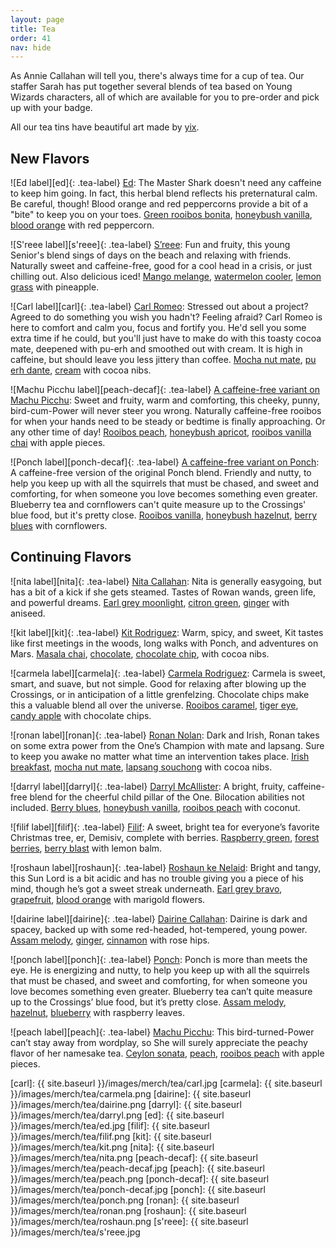 ```yaml
---
layout: page
title: Tea
order: 41
nav: hide
---
```

As Annie Callahan will tell you, there's always time for a cup of tea. Our staffer Sarah has put together several blends of tea based on Young Wizards characters, all of which are available for you to pre-order and pick up with your badge.

All our tea tins have beautiful art made by [yix](http://sheeplocked.tumblr.com).

## New Flavors

![Ed label][ed]{: .tea-label}
[Ed](https://www.adagio.com/signature_blend/blend.html?blend=120443): The Master Shark doesn't need any caffeine to keep him going. In fact, this herbal blend reflects his preternatural calm. Be careful, though! Blood orange and red peppercorns provide a bit of a "bite" to keep you on your toes. [Green rooibos bonita](https://www.adagio.com/rooibos/green_rooibos_bonita.html), [honeybush vanilla](https://www.adagio.com/rooibos/honeybush_vanilla.html), [blood orange](https://www.adagio.com/herbal/blood_orange.html) with red peppercorn.

![S'reee label][s'reee]{: .tea-label}
[S’reee](https://www.adagio.com/signature_blend/blend.html?blend=121593): Fun and fruity, this young Senior's blend sings of days on the beach and relaxing with friends. Naturally sweet and caffeine-free, good for a cool head in a crisis, or just chilling out. Also delicious iced! [Mango melange](https://www.adagio.com/herbal/mango_melange.html), [watermelon cooler](https://www.adagio.com/herbal/watermelon_cooler.html), [lemon grass](https://www.adagio.com/herbal/lemon_grass.html) with pineapple.

![Carl label][carl]{: .tea-label}
[Carl Romeo](https://www.adagio.com/signature_blend/blend.html?blend=121663): Stressed out about a project? Agreed to do something you wish you hadn't? Feeling afraid? Carl Romeo is here to comfort and calm you, focus and fortify you. He'd sell you some extra time if he could, but you'll just have to make do with this toasty cocoa mate, deepened with pu-erh and smoothed out with cream. It is high in caffeine, but should leave you less jittery than coffee. [Mocha nut mate](https://www.adagio.com/herbal/mocha_nut_mate.html), [pu erh dante](https://www.adagio.com/pu_erh/pu_erh_dante.html), [cream](https://www.adagio.com/flavors/cream.html) with cocoa nibs.

![Machu Picchu label][peach-decaf]{: .tea-label}
[A caffeine-free variant on Machu Picchu](https://www.adagio.com/signature_blend/blend.html?blend=121885): Sweet and fruity, warm and comforting, this cheeky, punny, bird-cum-Power will never steer you wrong. Naturally caffeine-free rooibos for when your hands need to be steady or bedtime is finally approaching. Or any other time of day! [Rooibos peach](https://www.adagio.com/rooibos/rooibos_peach.html), [honeybush apricot](https://www.adagio.com/rooibos/honeybush_apricot.html), [rooibos vanilla chai](https://www.adagio.com/chai/rooibos_vanilla_chai.html) with apple pieces.

![Ponch label][ponch-decaf]{: .tea-label}
[A caffeine-free variant on Ponch](https://www.adagio.com/signature_blend/blend.html?blend=122049): A caffeine-free version of the original Ponch blend. Friendly and nutty, to help you keep up with all the squirrels that must be chased, and sweet and comforting, for when someone you love becomes something even greater. Blueberry tea and cornflowers can't quite measure up to the Crossings' blue food, but it's pretty close. [Rooibos vanilla](https://www.adagio.com/rooibos/rooibos_vanilla.html), [honeybush hazelnut](https://www.adagio.com/rooibos/honeybush_hazelnut.html), [berry blues](https://www.adagio.com/herbal/berry_blues.html) with cornflowers.

## Continuing Flavors

![nita label][nita]{: .tea-label}
[Nita Callahan](https://www.adagio.com/signature_blend/blend.html?blend=27772): Nita is generally easygoing, but has a bit of a kick if she gets steamed. Tastes of Rowan wands, green life, and powerful dreams. [Earl grey moonlight](https://www.adagio.com/black/earl_grey_moonlight.html), [citron green](https://www.adagio.com/green/citron_green.html), [ginger](https://www.adagio.com/flavors/ginger.html) with aniseed.

![kit label][kit]{: .tea-label}
[Kit Rodriguez](https://www.adagio.com/signature_blend/blend.html?blend=26597): Warm, spicy, and sweet, Kit tastes like first meetings in the woods, long walks with Ponch, and adventures on Mars. [Masala chai](https://www.adagio.com/chai/masala_chai.html), [chocolate](https://www.adagio.com/flavors/chocolate.html), [chocolate chip](https://www.adagio.com/flavors/chocolate_chip.html), with cocoa nibs.

![carmela label][carmela]{: .tea-label}
[Carmela Rodriguez](https://www.adagio.com/signature_blend/blend.html?blend=28922): Carmela is sweet, smart, and suave, but not simple. Good for relaxing after blowing up the Crossings, or in anticipation of a little grenfelzing. Chocolate chips make this a valuable blend all over the universe. [Rooibos caramel](https://www.adagio.com/rooibos/rooibos_caramel.html), [tiger eye](https://www.adagio.com/flavors/tiger_eye.html), [candy apple](https://www.adagio.com/flavors/candy_apple.html) with chocolate chips.

![ronan label][ronan]{: .tea-label}
[Ronan Nolan](https://www.adagio.com/signature_blend/blend.html?blend=27773): Dark and Irish, Ronan takes on some extra power from the One’s Champion with mate and lapsang. Sure to keep you awake no matter what time an intervention takes place. [Irish breakfast](https://www.adagio.com/black/irish_breakfast.html), [mocha nut mate](https://www.adagio.com/herbal/mocha_nut_mate.html), [lapsang souchong](https://www.adagio.com/black/lapsang_souchong.html) with cocoa nibs.

![darryl label][darryl]{: .tea-label}
[Darryl McAllister](https://www.adagio.com/signature_blend/blend.html?blend=66563): A bright, fruity, caffeine-free blend for the cheerful child pillar of the One. Bilocation abilities not included. [Berry blues](https://www.adagio.com/herbal/berry_blues.html), [honeybush vanilla](https://www.adagio.com/rooibos/honeybush_vanilla.html), [rooibos peach](https://www.adagio.com/rooibos/rooibos_peach.html) with coconut.

![filif label][filif]{: .tea-label}
[Filif](https://www.adagio.com/signature_blend/blend.html?blend=28980): A sweet, bright tea for everyone’s favorite Christmas tree, er, Demisiv, complete with berries. [Raspberry green](https://www.adagio.com/green/raspberry_green.html), [forest berries](https://www.adagio.com/flavors/forest_berries.html), [berry blast](https://www.adagio.com/herbal/berry_blast.html) with lemon balm.

![roshaun label][roshaun]{: .tea-label}
[Roshaun ke Nelaid](https://www.adagio.com/signature_blend/blend.html?blend=28917): Bright and tangy, this Sun Lord is a bit acidic and has no trouble giving you a piece of his mind, though he’s got a sweet streak underneath. [Earl grey bravo](https://www.adagio.com/black/earl_grey_bravo.html), [grapefruit](https://www.adagio.com/flavors/grapefruit.html), [blood orange](https://www.adagio.com/herbal/blood_orange.html) with marigold flowers.

![dairine label][dairine]{: .tea-label}
[Dairine Callahan](https://www.adagio.com/signature_blend/blend.html?blend=28913): Dairine is dark and spacey, backed up with some red-headed, hot-tempered, young power. [Assam melody](https://www.adagio.com/black/assam_melody.html), [ginger](https://www.adagio.com/flavors/ginger.html), [cinnamon](https://www.adagio.com/flavors/cinnamon.html) with rose hips.

![ponch label][ponch]{: .tea-label}
[Ponch](https://www.adagio.com/signature_blend/blend.html?blend=29057):  Ponch is more than meets the eye. He is energizing and nutty, to help you keep up with all the squirrels that must be chased, and sweet and comforting, for when someone you love becomes something even greater. Blueberry tea can’t quite measure up to the Crossings’ blue food, but it’s pretty close. [Assam melody](https://www.adagio.com/black/assam_melody.html), [hazelnut](https://www.adagio.com/flavors/hazelnut.html), [blueberry](https://www.adagio.com/flavors/blueberry.html) with raspberry leaves.


![peach label][peach]{: .tea-label}
[Machu Picchu](https://www.adagio.com/signature_blend/blend.html?blend=27784): This bird-turned-Power can’t stay away from wordplay, so She will surely appreciate the peachy flavor of her namesake tea. [Ceylon sonata](https://www.adagio.com/black/ceylon_sonata.html), [peach](https://www.adagio.com/flavors/peach.html), [rooibos peach](https://www.adagio.com/rooibos/rooibos_peach.html) with apple pieces.

[carl]: {{ site.baseurl }}/images/merch/tea/carl.jpg
[carmela]: {{ site.baseurl }}/images/merch/tea/carmela.png
[dairine]: {{ site.baseurl }}/images/merch/tea/dairine.png
[darryl]: {{ site.baseurl }}/images/merch/tea/darryl.png
[ed]: {{ site.baseurl }}/images/merch/tea/ed.jpg
[filif]: {{ site.baseurl }}/images/merch/tea/filif.png
[kit]: {{ site.baseurl }}/images/merch/tea/kit.png
[nita]: {{ site.baseurl }}/images/merch/tea/nita.png
[peach-decaf]: {{ site.baseurl }}/images/merch/tea/peach-decaf.jpg
[peach]: {{ site.baseurl }}/images/merch/tea/peach.png
[ponch-decaf]: {{ site.baseurl }}/images/merch/tea/ponch-decaf.jpg
[ponch]: {{ site.baseurl }}/images/merch/tea/ponch.png
[ronan]: {{ site.baseurl }}/images/merch/tea/ronan.png
[roshaun]: {{ site.baseurl }}/images/merch/tea/roshaun.png
[s'reee]: {{ site.baseurl }}/images/merch/tea/s'reee.jpg
